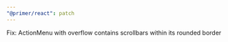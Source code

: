 ```yaml
---
"@primer/react": patch
---
```


Fix: ActionMenu with overflow contains scrollbars within its rounded border


